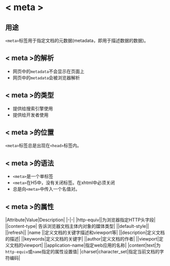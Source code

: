 # < meta >

## 用途
`<meta>`标签用于指定文档的元数据(metadata，即用于描述数据的数据)。

## < meta >的解析
- 网页中的`metadata`不会显示在页面上
- 网页中的`metadata`会被浏览器解析


## < meta >的类型
- 提供给搜索引擎使用
- 提供给开发者使用

## < meta >的位置
`<meta>`标签总是出现在`<head>`标签内。

## < meta >的语法
- `<meta>`是一个单标签
- `<meta>`在H5中，没有关闭标签。在xhtml中必须关闭
- 总是向`<meta>`中传入一个名值对。

## < meta >的属性
|Attribute|Value|Description|
|-|-|
|http-equiv||为浏览器指定HTTP头字段|
||content-type| 告诉浏览器文档主体内对象的媒体类型|
||default-style||
||refresh||
|name ||定义文档的关键字描述和viewport等|
||description|定义文档的描述|
||keywords|定义文档的关键字|
||author|定义文档的作者|
||viewport|定义文档的viewport|
||application-name|指定web应用的名称|
|content|text|为`http-equiv`或`name`指定的属性设置值|
|charset|character_set|指定当前文档的字符编码|
